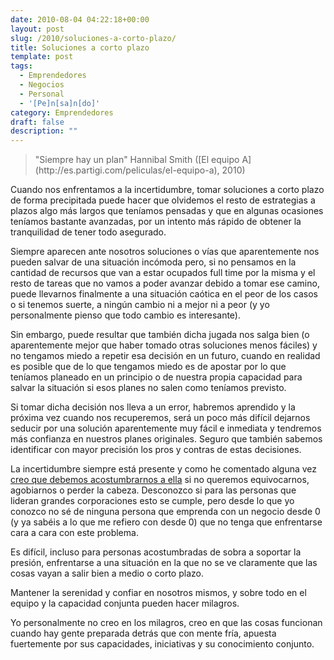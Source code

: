 ```yaml
---
date: 2010-08-04 04:22:18+00:00
layout: post
slug: /2010/soluciones-a-corto-plazo/
title: Soluciones a corto plazo
template: post
tags:
  - Emprendedores
  - Negocios
  - Personal
  - '[Pe]n[sa]n[do]'
category: Emprendedores
draft: false
description: ""
---
```


<blockquote>"Siempre hay un plan"
Hannibal Smith ([El equipo A](http://es.partigi.com/peliculas/el-equipo-a), 2010)</blockquote>


Cuando nos enfrentamos a la incertidumbre, tomar soluciones a corto plazo de forma precipitada puede hacer que olvidemos el resto de estrategias a plazos algo más largos que teníamos pensadas y que en algunas ocasiones teníamos bastante avanzadas, por un intento más rápido de obtener la tranquilidad de tener todo asegurado.

Siempre aparecen ante nosotros soluciones o vías que aparentemente nos pueden salvar de una situación incómoda pero, si no pensamos en la cantidad de recursos que van a estar ocupados full time por la misma y el resto de tareas que no vamos a poder avanzar debido a tomar ese camino, puede llevarnos finalmente a una situación caótica en el peor de los casos o si tenemos suerte, a ningún cambio ni a mejor ni a peor (y yo personalmente pienso que todo cambio es interesante).

Sin embargo, puede resultar que también dicha jugada nos salga bien (o aparentemente mejor que haber tomado otras soluciones menos fáciles) y no tengamos miedo a repetir esa decisión en un futuro, cuando en realidad es posible que de lo que tengamos miedo es de apostar por lo que teníamos planeado en un principio o de nuestra propia capacidad para salvar la situación si esos planes no salen como teníamos previsto.

Si tomar dicha decisión nos lleva a un error, habremos aprendido y la próxima vez cuando nos recuperemos, será un poco más difícil dejarnos seducir por una solución aparentemente muy fácil e inmediata y tendremos más confianza en nuestros planes originales. Seguro que también sabemos identificar con mayor precisión los pros y contras de estas decisiones.

La incertidumbre siempre está presente y como he comentado alguna vez [creo que debemos acostumbrarnos a ella](/2009/08/01/sobre-la-incertidumbre/) si no queremos equivocarnos, agobiarnos o perder la cabeza. Desconozco si para las personas que lideran grandes corporaciones esto se cumple, pero desde lo que yo conozco no sé de ninguna persona que emprenda con un negocio desde 0 (y ya sabéis a lo que me refiero con desde 0) que no tenga que enfrentarse cara a cara con este problema.

Es difícil, incluso para personas acostumbradas de sobra a soportar la presión, enfrentarse a una situación en la que no se ve claramente que las cosas vayan a salir bien a medio o corto plazo.

Mantener la serenidad y confiar en nosotros mismos, y sobre todo en el equipo y la capacidad conjunta pueden hacer milagros.

Yo personalmente no creo en los milagros, creo en que las cosas funcionan cuando hay gente preparada detrás que con mente fría, apuesta fuertemente por sus capacidades, iniciativas y su conocimiento conjunto.
